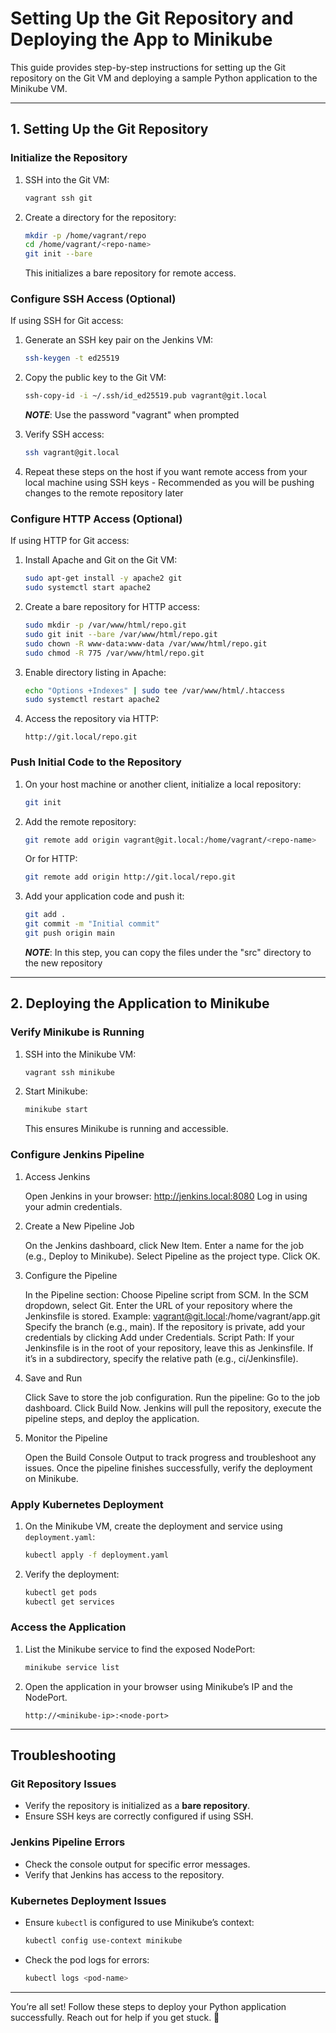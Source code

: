 # Setting Up the Git Repository and Deploying the App to Minikube

This guide provides step-by-step instructions for setting up the Git repository on the Git VM and deploying a sample Python application to the Minikube VM.

---

## 1. Setting Up the Git Repository

### Initialize the Repository
1. SSH into the Git VM:
   ```bash
   vagrant ssh git
   ```
2. Create a directory for the repository:
   ```bash
   mkdir -p /home/vagrant/repo
   cd /home/vagrant/<repo-name>
   git init --bare
   ```
   This initializes a bare repository for remote access.

### Configure SSH Access (Optional)
If using SSH for Git access:
1. Generate an SSH key pair on the Jenkins VM:
   ```bash
   ssh-keygen -t ed25519
   ```
2. Copy the public key to the Git VM:
   ```bash
   ssh-copy-id -i ~/.ssh/id_ed25519.pub vagrant@git.local
   ```
   ***NOTE***:
   Use the password "vagrant" when prompted

3. Verify SSH access:
   ```bash
   ssh vagrant@git.local
   ```

4. Repeat these steps on the host if you want remote access from your local machine using SSH keys - Recommended as you will be pushing changes to the remote repository later

### Configure HTTP Access (Optional)
If using HTTP for Git access:
1. Install Apache and Git on the Git VM:
   ```bash
   sudo apt-get install -y apache2 git
   sudo systemctl start apache2
   ```
2. Create a bare repository for HTTP access:
   ```bash
   sudo mkdir -p /var/www/html/repo.git
   sudo git init --bare /var/www/html/repo.git
   sudo chown -R www-data:www-data /var/www/html/repo.git
   sudo chmod -R 775 /var/www/html/repo.git
   ```
3. Enable directory listing in Apache:
   ```bash
   echo "Options +Indexes" | sudo tee /var/www/html/.htaccess
   sudo systemctl restart apache2
   ```
4. Access the repository via HTTP:
   ```plaintext
   http://git.local/repo.git
   ```

### Push Initial Code to the Repository
1. On your host machine or another client, initialize a local repository:
   ```bash
   git init
   ```
2. Add the remote repository:
   ```bash
   git remote add origin vagrant@git.local:/home/vagrant/<repo-name>
   ```
   Or for HTTP:
   ```bash
   git remote add origin http://git.local/repo.git
   ```
3. Add your application code and push it:
   ```bash
   git add .
   git commit -m "Initial commit"
   git push origin main
   ```

   ***NOTE***:
   In this step, you can copy the files under the "src" directory to the new repository 

---

## 2. Deploying the Application to Minikube

### Verify Minikube is Running
1. SSH into the Minikube VM:
   ```bash
   vagrant ssh minikube
   ```
2. Start Minikube:
   ```bash
   minikube start
   ```
   This ensures Minikube is running and accessible.

### Configure Jenkins Pipeline
1. Access Jenkins

    Open Jenkins in your browser: http://jenkins.local:8080
    Log in using your admin credentials.

2. Create a New Pipeline Job

    On the Jenkins dashboard, click New Item.
    Enter a name for the job (e.g., Deploy to Minikube).
    Select Pipeline as the project type.
    Click OK.

3. Configure the Pipeline

    In the Pipeline section:
        Choose Pipeline script from SCM.
        In the SCM dropdown, select Git.
        Enter the URL of your repository where the Jenkinsfile is stored.
            Example: vagrant@git.local:/home/vagrant/app.git
        Specify the branch (e.g., main).
        If the repository is private, add your credentials by clicking Add under Credentials.
    Script Path:
        If your Jenkinsfile is in the root of your repository, leave this as Jenkinsfile.
        If it’s in a subdirectory, specify the relative path (e.g., ci/Jenkinsfile).

4. Save and Run

    Click Save to store the job configuration.
    Run the pipeline:
        Go to the job dashboard.
        Click Build Now.
        Jenkins will pull the repository, execute the pipeline steps, and deploy the application.

5. Monitor the Pipeline

    Open the Build Console Output to track progress and troubleshoot any issues.
    Once the pipeline finishes successfully, verify the deployment on Minikube.

### Apply Kubernetes Deployment
1. On the Minikube VM, create the deployment and service using `deployment.yaml`:
   ```bash
   kubectl apply -f deployment.yaml
   ```

2. Verify the deployment:
   ```bash
   kubectl get pods
   kubectl get services
   ```

### Access the Application
1. List the Minikube service to find the exposed NodePort:
   ```bash
   minikube service list
   ```
2. Open the application in your browser using Minikube’s IP and the NodePort.
   ```
   http://<minikube-ip>:<node-port>
   ```

---

## Troubleshooting

### Git Repository Issues
- Verify the repository is initialized as a **bare repository**.
- Ensure SSH keys are correctly configured if using SSH.

### Jenkins Pipeline Errors
- Check the console output for specific error messages.
- Verify that Jenkins has access to the repository.

### Kubernetes Deployment Issues
- Ensure `kubectl` is configured to use Minikube’s context:
  ```bash
  kubectl config use-context minikube
  ```
- Check the pod logs for errors:
  ```bash
  kubectl logs <pod-name>
  ```

---

You’re all set! Follow these steps to deploy your Python application successfully. Reach out for help if you get stuck. 🚀
